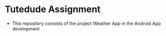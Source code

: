# Tutedude Assignment
- This repository consists of the project Weather App in the Android App development
